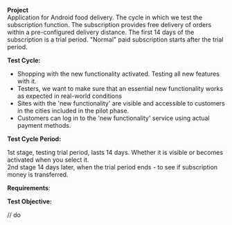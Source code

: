 **Project**  
Application for Android food delivery. The cycle in which we test the subscription function. The subscription provides free delivery of orders within a pre-configured delivery distance. The first 14 days of the subscription is a trial period. "Normal" paid subscription starts after the trial period.  
  
**Test Cycle:**  
- Shopping with the new functionality activated. Testing all new features with it.
- Testers, we want to make sure that an essential new functionality works as expected in real-world conditions
- Sites with the 'new functionality' are visible and accessible to customers in the cities included in the pilot phase.
- Customers can log in to the 'new functionality' service using actual payment methods.
    
**Test Cycle Period:**  

1st stage, testing trial period, lasts 14 days. Whether it is visible or becomes activated when you select it.  
2nd stage 14 days later, when the trial period ends - to see if subscription money is transferred.

**Requirements**: 
  
**Test Objective:**  

// do
